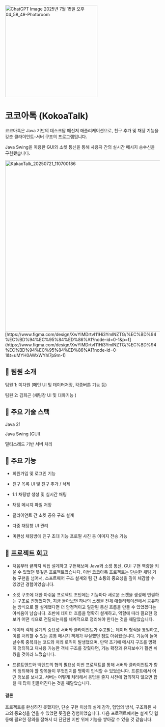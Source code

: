 <img width="300" height="300" alt="ChatGPT Image 2025년 7월 15일 오후 04_58_49-Photoroom" src="https://github.com/user-attachments/assets/0389210c-f22f-4f29-a065-7ebbe9bd6a6e" />

 # **코코아톡 (KokoaTalk)**
 
코코아톡은 Java 기반의 데스크탑 메신저 애플리케이션으로, 친구 추가 및 채팅 기능을 갖춘 클라이언트-서버 구조의 프로그램입니다.

Java Swing을 이용한 GUI와 소켓 통신을 통해 사용자 간의 실시간 메시지 송수신을 구현했습니다.  


<img width="1375" height="558" alt="KakaoTalk_20250721_110700186" src="https://github.com/user-attachments/assets/7d794bf4-6c12-44f0-a7f7-d6c7d60c0a56" />
[https://www.figma.com/design/XwYIMDrtvI11Hi3YmlNZTG/%EC%BD%94%EC%BD%94%EC%95%84%ED%86%A1?node-id=0-1&p=f](https://www.figma.com/design/XwYIMDrtvI11Hi3YmlNZTG/%EC%BD%94%EC%BD%94%EC%95%84%ED%86%A1?node-id=0-1&t=uMYH0AWxWYhl7p9m-1)


## 🧔 팀원 소개

팀원 1: 이차원 (메인 UI 및 데이터저장, 각종버튼 기능 등)

팀원 2: 김희곤 (채팅창 UI 및 대화기능 )

## 🔧 주요 기술 스택
Java 21

Java Swing (GUI)

멀티스레드 기반 서버 처리

## 📍 주요 기능

- 회원가입 및 로그인 기능

- 친구 목록 UI 및 친구 추가 / 삭제

- 1:1 채팅방 생성 및 실시간 채팅

- 채팅 메시지 파일 저장

- 클라이언트 간 소켓 공유 구조 설계

- 다중 채팅창 UI 관리


- 미완성
채팅방에 친구 초대 기능
프로필 사진 등 이미지 전송 기능


## 📌 프로젝트 회고

- 처음부터 끝까지 직접 설계하고 구현해보며 Java와 소켓 통신, GUI 구현 역량을 키울 수 있었던 뜻깊은 프로젝트였습니다.
이번 코코아톡 프로젝트는 단순한 채팅 기능 구현을 넘어서, 소프트웨어 구조 설계와 팀 간 소통의 중요성을 깊이 체감할 수 있었던 경험이었습니다.

- 소켓 구조에 대한 아쉬움
프로젝트 초반에는 기능마다 새로운 소켓을 생성해 연결하는 구조로 진행했지만,
지금 돌아보면 하나의 소켓을 전체 애플리케이션에서 공유하는 방식으로 잘 설계했다면
더 안정적이고 일관된 통신 흐름을 만들 수 있었겠다는 아쉬움이 남습니다.
초반에 데이터 흐름을 명확히 설계하고, 역할에 따라 필요한 정보가 어떤 식으로 전달되는지를 체계적으로 정리해야 한다는 것을 깨달았습니다.
  
- 데이터 객체 설계의 중요성
서버와 클라이언트가 주고받는 데이터 형식을 통일하고, 이를 처리할 수 있는 공통 메시지 객체가 부실했던 점도 아쉬웠습니다.
기능이 늘어날수록 중복되는 코드와 처리 로직이 발생했으며,
만약 초기에 메시지 구조를 명확히 정의하고 재사용 가능한 객체 구조를 갖췄다면,
기능 확장과 유지보수가 훨씬 쉬웠을 것이라 느꼈습니다.
  
- 프론트엔드와 백엔드의 협의 필요성
이번 프로젝트를 통해 서버와 클라이언트가 함께 정의해야 할 항목들이 무엇인지를 명확히 인식할 수 있었습니다.
프론트에서 어떤 정보를 보내고, 서버는 어떻게 처리해서 응답을 줄지 사전에 협의하지 않으면 합칠 때 많이 힘들어진다는 것을 깨달았습니다.

  
#### 결론

프로젝트를 완성하진 못했지만, 단순 구현 이상의 설계 감각, 협업의 방식, 구조화된 사고의 중요성을 얻을 수 있었던 뜻깊은 경험이었습니다.
다음 프로젝트에서는 설계 및 협동에 필요한 정의를 잘해서 더 단단한 지반 위에 기능을 쌓아갈 수 있을 것 같습니다.



